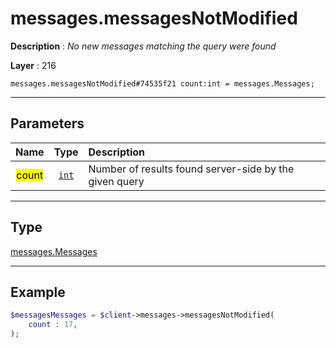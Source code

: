 # messages.messagesNotModified

**Description** : *No new messages matching the query were found*

**Layer** : 216

```tl
messages.messagesNotModified#74535f21 count:int = messages.Messages;
```

---

## Parameters

| Name | Type | Description |
| :---: | :---: | :--- |
| <mark>count</mark> | [`int`](type/int) | Number of results found server-side by the given query |

---

## Type

[messages.Messages](type/messages.Messages)

---

## Example

```php
$messagesMessages = $client->messages->messagesNotModified(
	count : 17,
);
```